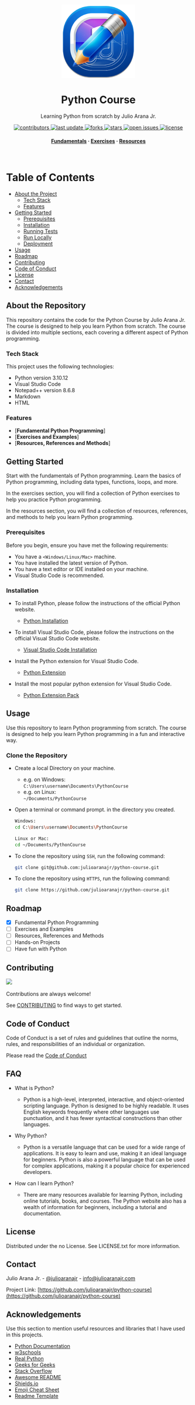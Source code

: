 <div align="center">

  <img src="assets/logo.png" alt="logo" width="200" height="auto" />
  <h1>Python Course</h1>
  
  <p>
    Learning Python from scratch by Julio Arana Jr.
  </p>

<p>
  <a href="https://github.com/julioaranajr/python-course/graphs/contributors">
    <img src="https://img.shields.io/github/contributors/julioaranajr/python-course" alt="contributors" />
  </a>
  <a href="">
    <img src="https://img.shields.io/github/last-commit/julioaranajr/python-course" alt="last update" />
  </a>
  <a href="https://github.com/julioaranajr/python-course/network/members">
    <img src="https://img.shields.io/github/forks/julioaranajr/python-course" alt="forks" />
  </a>
  <a href="https://github.com/julioaranajr/python-course/stargazers">
    <img src="https://img.shields.io/github/stars/julioaranajr/python-course" alt="stars" />
  </a>
  <a href="https://github.com/julioaranajr/python-course/issues/">
    <img src="https://img.shields.io/github/issues/julioaranajr/python-course" alt="open issues" />
  </a>
  <a href="https://github.com/julioaranajr/python-course/LICENSE">
    <img src="https://img.shields.io/github/license/julioaranajr/python-course.svg" alt="license" />
  </a>
</p>
   
<h4>
    <a href="https://github.com/julioaranajr/python-course/fundamentals/">Fundamentals</a>
  <span> · </span>
    <a href="https://github.com/julioaranajr/python-course/exercises/">Exercises</a>
  <span> · </span>
    <a href="https://github.com/julioaranajr/python-course/resources/">Resources</a>
  </h4>
</div>

<br />

# Table of Contents

- [About the Project](#about-the-repository)
  - [Tech Stack](#tech-stack)
  - [Features](#features)
- [Getting Started](#getting-started)
  - [Prerequisites](#prerequisites)
  - [Installation](#installation)
  - [Running Tests](#test_tube-running-tests)
  - [Run Locally](#running-run-locally)
  - [Deployment](#triangular_flag_on_post-deployment)
- [Usage](#usage)
- [Roadmap](#roadmap)
- [Contributing](#contributing)
- [Code of Conduct](#code-of-conduct)
- [License](#license)
- [Contact](#contact)
- [Acknowledgements](#acknowledgements)

## About the Repository

This repository contains the code for the Python Course by Julio Arana Jr. The course is designed to help you learn Python from scratch. The course is divided into multiple sections, each covering a different aspect of Python programming.

### Tech Stack

This project uses the following technologies:

- Python version 3.10.12
- Visual Studio Code
- Notepad++ version 8.6.8
- Markdown
- HTML

### Features

- [**Fundamental Python Programming**]
- [**Exercises and Examples**]
- [**Resources, References and Methods**]

## Getting Started

Start with the fundamentals of Python programming. Learn the basics of Python programming, including data types, functions, loops, and more.

In the exercises section, you will find a collection of Python exercises to help you practice Python programming.

In the resources section, you will find a collection of resources, references, and methods to help you learn Python programming.

### Prerequisites

Before you begin, ensure you have met the following requirements:

- You have a `<Windows/Linux/Mac>` machine.
- You have installed the latest version of Python.
- You have a text editor or IDE installed on your machine.
- Visual Studio Code is recommended.

### Installation

- To install Python, please follow the instructions of the official Python website.
  - [Python Installation](https://www.python.org/downloads/)

- To install Visual Studio Code, please follow the instructions on the official Visual Studio Code website.
  - [Visual Studio Code Installation](https://code.visualstudio.com/)

- Install the Python extension for Visual Studio Code.
  - [Python Extension](https://marketplace.visualstudio.com/items?itemName=ms-python.python)

- Install the most popular python extension for Visual Studio Code.
  - [Python Extension Pack](https://marketplace.visualstudio.com/items?itemName=donjayamanne.python-extension-pack)

## Usage

Use this repository to learn Python programming from scratch. The course is designed to help you learn Python programming in a fun and interactive way.

### Clone the Repository

- Create a local Directory on your machine.<br>
  - e.g. on Windows:<br>`C:\Users\username\Documents\PythonCourse`
  - e.g. on Linux:<br> `~/Documents/PythonCourse`
- Open a terminal or command prompt. in the directory you created.
  ```bash
  Windows:
  cd C:\Users\username\Documents\PythonCourse
  ```
  ```bash
  Linux or Mac:
  cd ~/Documents/PythonCourse
  ```
- To clone the repository using `SSH`, run the following command:

  ```bash
  git clone git@github.com:julioaranajr/python-course.git
  ```

- To clone the repository using `HTTPS`, run the following command:

  ```bash
  git clone https://github.com/julioaranajr/python-course.git
  ```

## Roadmap

- [x] Fundamental Python Programming
- [ ] Exercises and Examples
- [ ] Resources, References and Methods
- [ ] Hands-on Projects
- [ ] Have fun with Python

## Contributing

<a href="https://github.com/julioaranajr/python-course/graphs/contributors">
  <img src="https://contrib.rocks/image?repo=julioaranajr/python-course"/>
</a>

Contributions are always welcome!

See [CONTRIBUTING](CONTRIBUTING.md) to find ways to get started.

## Code of Conduct

Code of Conduct is a set of rules and guidelines that outline the norms, rules, and responsibilities of an individual or organization.

Please read the [Code of Conduct](CODE_OF_CONDUCT.md)

## FAQ

- What is Python?

  - Python is a high-level, interpreted, interactive, and object-oriented scripting language. Python is designed to be highly readable. It uses English keywords frequently where other languages use punctuation, and it has fewer syntactical constructions than other languages.

- Why Python?

  - Python is a versatile language that can be used for a wide range of applications. It is easy to learn and use, making it an ideal language for beginners. Python is also a powerful language that can be used for complex applications, making it a popular choice for experienced developers.

- How can I learn Python?
  
  - There are many resources available for learning Python, including online tutorials, books, and courses. The Python website also has a wealth of information for beginners, including a tutorial and documentation.

## License

Distributed under the no License. See LICENSE.txt for more information.

## Contact

Julio Arana Jr. - [@julioaranajr](https://twitter.com/julioaranajr) - info@julioaranajr.com

Project Link: [https://github.com/julioaranajr/python-course](https://github.com/julioaranajr/python-course)

## Acknowledgements

Use this section to mention useful resources and libraries that I have used in this projects.

- [Python Documentation](https://docs.python.org/3/)
- [w3schools](https://www.w3schools.com/python/)
- [Real Python](https://realpython.com/)
- [Geeks for Geeks](https://www.geeksforgeeks.org/)
- [Stack Overflow](https://stackoverflow.com/)
- [Awesome README](https://github.com/matiassingers/awesome-readme)
- [Shields.io](https://shields.io/)
- [Emoji Cheat Sheet](https://github.com/ikatyang/emoji-cheat-sheet/blob/master/README.md#travel--places)
- [Readme Template](https://github.com/othneildrew/Best-README-Template)
